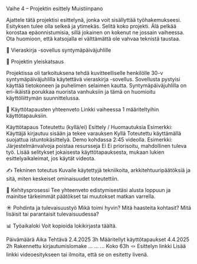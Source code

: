 Vaihe 4 – Projektin esittely
Muistiinpano

Ajattele tätä projektisi esittelynä, jonka voit sisällyttää työhakemukseesi. Esityksen tulee olla selkeä ja ytimekäs. Selitä koko projekti. Älä pelkää korostaa 
epäonnistumisia, sillä jokainen on kokenut ne jossain vaiheessa. Ota huomioon, että katsojalla ei välttämättä ole vahvaa teknistä taustaa.


🎯 Vieraskirja -sovellus syntymäpäiväjuhlille


📝 Projektin yleiskatsaus

Projektissa oli tarkoituksena tehdä kuvitteelliselle henkilölle 30-v syntymäpäiväjuhlilla käytettävä vieraskirja -sovellus. Sovellusta pystyisi käyttää
tietokoneen ja puhelimen selaimen kautta. Syntymäpäiväjuhlilla on eri-ikäistä porukkaa nuorista vanhuksiin ja tämä on huomioitu käyttöliittymän suunnittelussa.


📌 Käyttötapausten yhteenveto
Linkki vaiheessa 1 määriteltyihin käyttötapauksiin.

Käyttötapaus	Toteutettu (kyllä/ei)	Esittely / Huomautuksia
Esimerkki: Käyttäjä kirjautuu sisään ja tekee varauksen	Kyllä	Toteutettu käyttämällä suojattua istuntokäsittelyä. Demo kohdassa 2:45 videolla.
Esimerkki: Järjestelmänvalvoja poistaa resursseja	Ei	Ei priorisoitu, mahdollinen tuleva työ.
Lisää selitykset jokaisesta käyttötapauksesta, mukaan lukien esittelyaikaleimat, jos käytät videota.

✍️ Tekninen toteutus
Kuvaile käytettyjä tekniikoita, arkkitehtuuripäätöksiä ja sitä, miten keskeiset ominaisuudet toteutettiin.

🚂 Kehitysprosessi
Tee yhteenveto edistymisestäsi alusta loppuun ja mainitse tärkeimmät päätökset tai muutokset matkan varrella.

☀️ Pohdinta ja tulevaisuustyö
Mikä toimi hyvin? Mitä haasteita kohtasit? Mitä lisäisit tai parantaisit tulevaisuudessa?

📊 Työaikaloki
Voit kopioida lokikirjasta täältä.

Päivämäärä	Aika	Tehtävä
2.4.2025	3h	Määritellyt käyttötapaukset
4.4.2025	2h	Rakennettu kirjautumislomake
...	...	...
Koko	63h	
🪢 Esittelyn linkki
Lisää linkki videoesitykseen tai ilmoita, että se on esitetty livenä.
